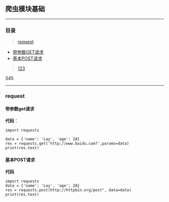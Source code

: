 ## 爬虫模块基础

****
### 目录
> [request](#request)
+ [带参数GET请求](#带参数get请求)    
+ [基本POST请求](#基本POST请求)    

> [123](#123) 

345

****

### request
#### 带参数get请求
**代码**：

    import requests
    
    data = {'name': 'Lay', 'age': 28}
    res = requests.get('http://www.baidu.com?',params=data)
    print(res.text)
    
#### 基本POST请求
**代码**

    import requests
    data = {'name': 'Lay', 'age': 28}
    res = requests.post(http://httpbin.org/post", data=data)
    print(res.text)
    

